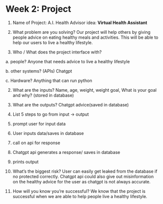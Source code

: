 # Week 2: Project

1. Name of Project: A.I. Health Advisor
idea: **Virtual Health Assistant** 

2. What problem are you solving?
Our project will help others by giving people advice on eating healthy meals and 
activities. This will be able to help our users to live a healthy lifestyle. 

3. Who / What does the project interface with?

a. people? Anyone that needs advice to live a healthy lifestyle


b. other systems? (APIs)
Chatgpt

c. Hardware?
Anything that can run python


2. What are the inputs?
Name, age, weight, weight goal, What is your goal and why? (stored in database)

3. What are the outputs?
Chatgpt advice(saved in database)


4. List 5 steps to go from input -> output
1. prompt user for input data
2. User inputs data/saves in database
3. call on api for response
4. Chatgpt api generates a response/ saves in database
5. prints output


5. What’s the biggest risk?
User can easily get leaked from the database if no protected correctly. Chatgpt api
could also give out misinformation on the healthy advice for the user as chatgpt is not always accurate.

6. How will you know you’re successful?
We know that the project is successful when we are able to help people live a healthy lifestyle. 